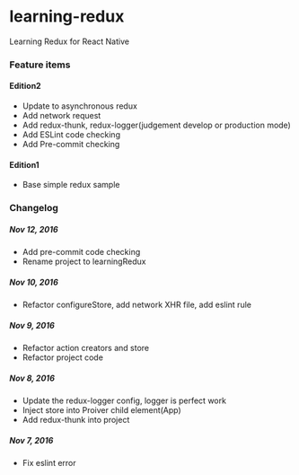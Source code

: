 # learning-redux
Learning Redux for React Native

### Feature items

#### Edition2
* Update to asynchronous redux
* Add network request
* Add redux-thunk, redux-logger(judgement develop or production mode)
* Add ESLint code checking
* Add Pre-commit checking

#### Edition1
* Base simple redux sample

### Changelog
##### Nov 12, 2016
* Add pre-commit code checking
* Rename project to learningRedux

##### Nov 10, 2016
* Refactor configureStore, add network XHR file, add eslint rule

##### Nov 9, 2016
* Refactor action creators and store
* Refactor project code

##### Nov 8, 2016
* Update the redux-logger config, logger is perfect work
* Inject store into Proiver child element(App)
* Add redux-thunk into project

##### Nov 7, 2016
* Fix eslint error
